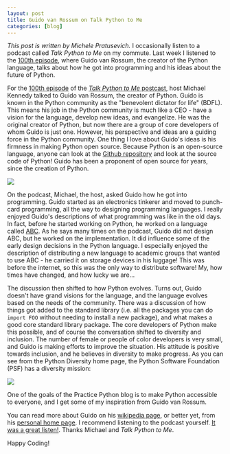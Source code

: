 ```yaml
---
layout: post
title: Guido van Rossum on Talk Python to Me
categories: [blog]
---
```


_This post is written by Michele Pratusevich._
I occasionally listen to a podcast called _Talk Python to Me_ on my commute. Last week I listened to the [100th episode](https://talkpython.fm/episodes/show/100/python-past-present-and-future-with-guido-van-rossum), where Guido van Rossum, the creator of the Python language, talks about how he got into programming and his ideas about the future of Python.

<!--more-->

For the [100th episode](https://talkpython.fm/episodes/show/100/python-past-present-and-future-with-guido-van-rossum) of the [_Talk Python to Me_ postcast](https://talkpython.fm), host Michael Kennedy talked to Guido van Rossum, the creator of Python. Guido is known in the Python community as the "benevolent dictator for life" (BDFL). This means his job in the Python community is much like a CEO - have a vision for the language, develop new ideas, and evangelize. He was the original creator of Python, but now there are a group of core developers of whom Guido is just one. However, his perspective and ideas are a guiding force in the Python community. One thing I love about Guido's ideas is his firmness in making Python open source. Because Python is an open-source language, anyone can look at the [Github repository](https://github.com/python/cpython) and look at the source code of Python! Guido has been a proponent of open source for years, since the creation of Python.

<img class="post-img post-img-max" src="https://upload.wikimedia.org/wikipedia/commons/6/66/Guido_van_Rossum_OSCON_2006.jpg">

On the podcast, Michael, the host, asked Guido how he got into programming. Guido started as an electronics tinkerer and moved to punch-card programming, all the way to designing programming languages. I really enjoyed Guido's descriptions of what programming was like in the old days. In fact, before he started working on Python, he worked on a language called [ABC](https://en.wikipedia.org/wiki/ABC_programming_language). As he says many times on the podcast, Guido did not design ABC, but he worked on the implementation. It did influence some of the early design decisions in the Python language. I especially enjoyed the description of distributing a new language to academic groups that wanted to use ABC - he carried it on storage devices in his luggage! This was before the internet, so this was the only way to distribute software! My, how times have changed, and how lucky we are...

The discussion then shifted to how Python evolves. Turns out, Guido doesn't have grand visions for the language, and the language evolves based on the needs of the community. There was a discussion of how things got added to the standard library (i.e. all the packages you can do `import FOO` without needing to install a new package), and what makes a good core standard library package. The core developers of Python make this possible, and of course the conversation shifted to diversity and inclusion. The number of female or people of color developers is very small, and Guido is making efforts to improve the situation. His attitude is positive towards inclusion, and he believes in diversity to make progress. As you can see from the Python Diversity home page, the Python Software Foundation (PSF) has a diversity mission:

<img class="post-img post-img-max" src="{{ site.baseurl }}/assets/imgs/python-diversity.png">

One of the goals of the Practice Python blog is to make Python accessible to everyone, and I get some of my inspiration from Guido van Rossum.

You can read more about Guido on his [wikipedia page](https://en.wikipedia.org/wiki/Guido_van_Rossum), or better yet, from his [personal home page](https://gvanrossum.github.io/). I recommend listening to the podcast yourself. [It was a great listen!](https://talkpython.fm/episodes/show/100/python-past-present-and-future-with-guido-van-rossum). Thanks Michael and _Talk Python to Me_.

Happy Coding!
